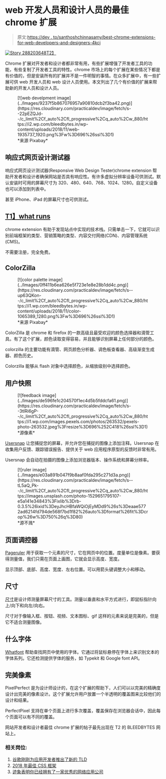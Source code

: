 # web 开发人员和设计人员的最佳 chrome 扩展

> 原文:[https://dev . to/santhoshchinnasamy/best-chrome-extensions-for-web-developers-and-designers-4kcj](https://dev.to/santhoshchinnasamy/best-chrome-extensions-for-web-developers-and-designers-4kcj)

[![Story 288203648](../Images/3c65bd66457f52981b7783afc882032f.png "Story 288203648")T2】](https://res.cloudinary.com/practicaldev/image/fetch/s--y1d2LSvW--/c_limit%2Cf_auto%2Cfl_progressive%2Cq_auto%2Cw_880/https://www.specificfeeds.com/rssubscribers/rss_show_story_count/288203648/661696)

Chrome 扩展对开发者和设计者都非常有用，有些扩展增强了开发者工具的功能，有些复制了开发者工具的特性。chrome 市场上的每个扩展在某些情况下都是有价值的，但是安装所有的扩展并不是一件明智的事情。在众多扩展中，有一些扩展可供 web 开发人员和 web 设计人员使用。本文列出了几个有价值的扩展来帮助新的开发人员和设计人员。

<figure>[![web develpment image](../Images/9237f5b867076957a90810dcb2f3ba42.png)](https://res.cloudinary.com/practicaldev/image/fetch/s--22pEZQJd--/c_limit%2Cf_auto%2Cfl_progressive%2Cq_auto%2Cw_880/https://i2.wp.com/bleedbytes.in/wp-content/uploads/2018/11/web-1935737_1920.png%3Fw%3D696%26ssl%3D1) 

<figcaption>*来源 Pixabay*</figcaption>

</figure>

## [](#responsive-web-design-tester)响应式网页设计测试器

响应式网页设计测试器(Responsive Web Design Tester)chrome extension 帮助开发者和设计者确保网站是否具有响应性。有许多虚拟分辨率设备可供测试。默认安装时可用的屏幕尺寸为 320、480、640、768、1024、1280。自定义设备也可以添加到列表中。

甚至 iPhone、iPad 的屏幕尺寸也可供测试。

## [T1】what runs](#whatruns)

chrome extension 有助于发现站点中实现的技术栈。只需单击一下，它就可以识别前端框架的类型、营销策略的类型、内容交付网络(CDN)、内容管理系统(CMS)。

不需要注册，完全免费。

## [](#colorzilla)ColorZilla

<figure>[![color palette image](../Images/0ff411b6ea626e5f723e1e8e28b1dd4c.png)](https://res.cloudinary.com/practicaldev/image/fetch/s--up63QKon--/c_limit%2Cf_auto%2Cfl_progressive%2Cq_auto%2Cw_880/https://i1.wp.com/bleedbytes.in/wp-content/uploads/2018/11/color-1065389_1280.png%3Fw%3D696%26ssl%3D1) 

<figcaption>*来源 Pixabay*</figcaption>

</figure>

ColorZilla 是 chrome 和 firefox 的一款高级且最受欢迎的颜色选择器和滴管工具。有了这个扩展，颜色读取变得容易，并且能够识别屏幕上任何部分的颜色。

colorzilla 的主要功能有滴管、网页颜色分析器、调色板查看器、高级渐变生成器、颜色历史。

Colorzilla 能够从 flash 对象中选择颜色，从缩放级别中选择颜色。

## [](#usersnap)用户快照

<figure>[![feedback image](../Images/de596fe1c204570f1ec4d5b5fddcfa61.png)](https://res.cloudinary.com/practicaldev/image/fetch/s--3tIRi6gP--/c_limit%2Cf_auto%2Cfl_progressive%2Cq_auto%2Cw_880/https://i1.wp.com/images.pexels.com/photos/263532/pexels-photo-263532.jpeg%3Fresize%3D696%252C418%26ssl%3D1) 

<figcaption>*源像素*</figcaption>

</figure>

[Usersnap](https://kutt.it/UserSnap) 让您捕捉您的屏幕，并允许您在捕捉的图像上添加注释。Usersnap 在收集用户反馈、跟踪错误报告、提供关于 web 应用程序原型的反馈时非常有用。

Usersnap 会自动在拍摄的图像上添加浏览器版本、操作系统和屏幕分辨率。

<figure>[![ruler image](../Images/e03a891b047f9b8aaf0fda295c271d3a.png)](https://res.cloudinary.com/practicaldev/image/fetch/s--tL5aQ_Pk--/c_limit%2Cf_auto%2Cfl_progressive%2Cq_auto%2Cw_880/https://images.unsplash.com/photo-1529651795107-e5a141e34843%3Fixlib%3Drb-0.3.5%26ixid%3DeyJhcHBfaWQiOjEyMDd9%26s%3Deaae5772ad6214fd794de568f7bd1f82%26auto%3Dformat%26fit%3Dcrop%26w%3D750%26q%3D80) 

<figcaption>*源不溅*</figcaption>

</figure>

## [](#pageruler)页面调控器

[Pageruler](https://kutt.it/PageRuler) 用于获取一个元素的尺寸，它在网页中的位置。度量单位是像素。要获得测量值，我们只需在页面上画图，它就会显示高度、宽度。

显示顶部、底部、高度、宽度、左右位置。可以用箭头键调整大小和移动。

## [](#dimensions)尺寸

[尺寸](https://kutt.it/Dimensions)是设计师测量屏幕尺寸的工具。测量以垂直和水平方式进行，即鼠标指针向上/向下和向左/向右。

尺寸对于像输入框、按钮、视频、文本图标、gif 这样的元素来说是完美的，但是它不适合测量图像。

## [](#whatfont)什么字体

[Whatfont](https://kutt.it/WhatFont) 帮助查找网页中使用的字体。它通过将鼠标悬停在字体上来识别文本的字体系列。它还检测提供字体的服务，如 Typekit 和 Google font API。

## [](#perfectpixel)完美像素

PixelPerfect 是为设计师设计的，在这个扩展的帮助下，人们可以以完美的精确度设计出完美的像素设计。这个扩展允许用户放置一个半透明的覆盖图来比较他们的设计和结果。

PerfectPixel 支持在单个页面上进行多次覆盖，覆盖保存在浏览器会话中，因此每个页面可以有不同的覆盖。

网站开发者和设计者最佳 chrome 扩展的帖子最先出现在 T2 的 BLEEDBYTES 网站上。

### [](#related-posts)相关岗位:

1.  [谷歌刚刚为应用开发者推出了新的 TLD](http://bleedbytes.in/google-just-launched-a-new-tld-for-app-developers/)
2.  [2018 年最佳 CSS 框架](http://bleedbytes.in/best-css-frameworks/)
3.  [迹象表明你已经拥有了一家优秀的网络应用公司](http://bleedbytes.in/signs-youve-got-yourself-a-good-web-application-company/)